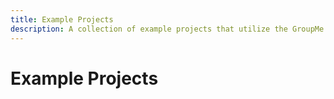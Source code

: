 ```yaml
---
title: Example Projects
description: A collection of example projects that utilize the GroupMe Community API.
---
```


# Example Projects